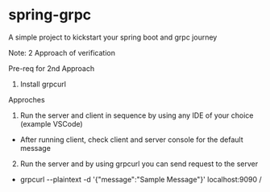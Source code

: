 # spring-grpc
A simple project to kickstart your spring boot and grpc journey

Note: 2 Approach of verification

Pre-req for 2nd Approach
1. Install grpcurl

Approches

1. Run the server and client in sequence by using any IDE of your choice (example VSCode)
  - After running client, check client and server console for the default message
2. Run the server and by using grpcurl you can send request to the server
  - grpcurl --plaintext -d '{"message":"Sample Message"}' localhost:9090 <service>/<method>
